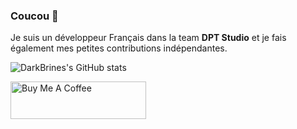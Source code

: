 ### Coucou 👋
Je suis un développeur Français dans la team **DPT Studio** et je fais également mes petites contributions indépendantes.

![DarkBrines's GitHub stats](https://github-readme-stats.vercel.app/api?username=DarkBrines&count_private=true&show_icons=true&theme=radical)

<a href="https://www.buymeacoffee.com/darkbrines" target="_blank"><img src="https://cdn.buymeacoffee.com/buttons/v2/default-yellow.png" alt="Buy Me A Coffee" style="height: 60px !important;width: 217px !important;" ></a>
